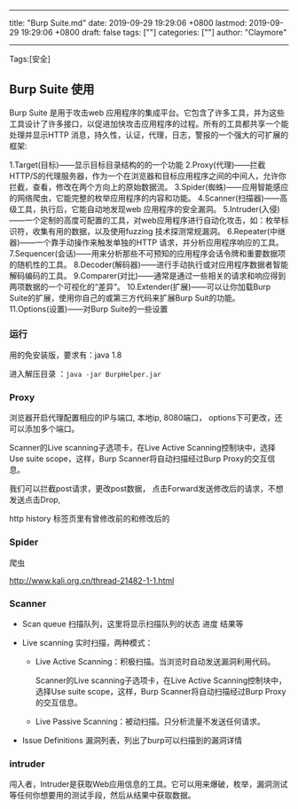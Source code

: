 
---
title: "Burp Suite.md"
date: 2019-09-29 19:29:06 +0800
lastmod: 2019-09-29 19:29:06 +0800
draft: false
tags: [""]
categories: [""]
author: "Claymore"

---


Tags:[安全]

## Burp Suite 使用



Burp Suite 是用于攻击web 应用程序的集成平台。它包含了许多工具，并为这些工具设计了许多接口，以促进加快攻击应用程序的过程。所有的工具都共享一个能处理并显示HTTP 消息，持久性，认证，代理，日志，警报的一个强大的可扩展的框架:

1.Target(目标)——显示目标目录结构的的一个功能
2.Proxy(代理)——拦截HTTP/S的代理服务器，作为一个在浏览器和目标应用程序之间的中间人，允许你拦截，查看，修改在两个方向上的原始数据流。
3.Spider(蜘蛛)——应用智能感应的网络爬虫，它能完整的枚举应用程序的内容和功能。
4.Scanner(扫描器)——高级工具，执行后，它能自动地发现web 应用程序的安全漏洞。
5.Intruder(入侵)——一个定制的高度可配置的工具，对web应用程序进行自动化攻击，如：枚举标识符，收集有用的数据，以及使用fuzzing 技术探测常规漏洞。
6.Repeater(中继器)——一个靠手动操作来触发单独的HTTP 请求，并分析应用程序响应的工具。
7.Sequencer(会话)——用来分析那些不可预知的应用程序会话令牌和重要数据项的随机性的工具。
8.Decoder(解码器)——进行手动执行或对应用程序数据者智能解码编码的工具。
9.Comparer(对比)——通常是通过一些相关的请求和响应得到两项数据的一个可视化的“差异”。
10.Extender(扩展)——可以让你加载Burp Suite的扩展，使用你自己的或第三方代码来扩展Burp Suit的功能。
11.Options(设置)——对Burp Suite的一些设置



### 运行

用的免安装版，要求有：java 1.8

进入解压目录 ：`java -jar BurpHelper.jar`



### Proxy

浏览器开启代理配置相应的IP与端口, 本地ip, 8080端口， options下可更改，还可以添加多个端口。

Scanner的Live scanning子选项卡，在Live Active Scanning控制块中，选择Use suite scope，这样，Burp Scanner将自动扫描经过Burp Proxy的交互信息。 



我们可以拦截post请求，更改post数据， 点击Forward发送修改后的请求，不想发送点击Drop, 

http history 标签页里有曾修改前的和修改后的



### Spider

爬虫

http://www.kali.org.cn/thread-21482-1-1.html



### Scanner





* Scan queue  扫描队列，这里将显示扫描队列的状态 进度 结果等


* Live scanning  实时扫描，两种模式：

  * Live Active Scanning：积极扫描。当浏览时自动发送漏洞利用代码。

    Scanner的Live scanning子选项卡，在Live Active Scanning控制块中，选择Use suite scope，这样，Burp Scanner将自动扫描经过Burp Proxy的交互信息。 

  * Live Passive Scanning：被动扫描。只分析流量不发送任何请求。

* Issue Definitions 漏洞列表，列出了burp可以扫描到的漏洞详情



### intruder

闯入者，Intruder是获取Web应用信息的工具。它可以用来爆破，枚举，漏洞测试等任何你想要用的测试手段，然后从结果中获取数据。